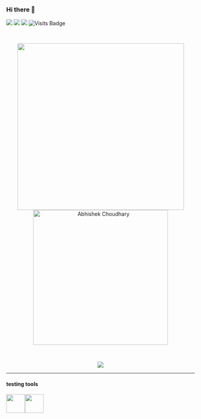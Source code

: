 ### Hi there 👋

[<img src="https://img.shields.io/badge/linkedin-%230077B5.svg?&style=for-the-badge&logo=linkedin&logoColor=white" />](https://www.linkedin.com/in/gopinaths2401/) [<img src = "https://img.shields.io/badge/instagram-%23E4405F.svg?&style=for-the-badge&logo=instagram&logoColor=white">](https://www.instagram.com/gopi.2401/) [<img src="https://img.shields.io/badge/gmail-%23EE0000.svg?&style=for-the-badge&logo=gmail&logoColor=white">](mailto:gopicoc2401@gmail.com) ![Visits Badge](https://badges.pufler.dev/visits/gopi2401/gopi2401?style=for-the-badge)
<!--
**gopi2401/gopi2401** is a ✨ _special_ ✨ repository because its `README.md` (this file) appears on your GitHub profile.

Here are some ideas to get you started:

- 🔭 I’m currently working on ...
- 🌱 I’m currently learning ...
- 👯 I’m looking to collaborate on ...
- 🤔 I’m looking for help with ...
- 💬 Ask me about ...
- 📫 How to reach me: ...
- 😄 Pronouns: ...
- ⚡ Fun fact: ...
-->

<br/>
<p align="center"> 
  <img src="https://github-readme-stats-sigma-five.vercel.app/api?username=gopi2401&show_icons=true&theme=tokyonight&count_private=true" width="445" />
  <img src="https://github-readme-stats-sigma-five.vercel.app/api/top-langs/?username=gopi2401&hide=TeX,OpenEdge%20ABL&layout=compact&show_icons=true&theme=tokyonight&count_private=true" alt="Abhishek Choudhary" width="360"/>
  


</p>
<br/>

<p align="center"> 
  <img src="https://github-readme-streak-stats.herokuapp.com/?user=gopi2401&theme=blue-green" />
</p>

<!-- <p align="center"> 
   <img src= "https://github-profile-trophy.vercel.app/?username=gopi2401&theme=onedark" />
</p> -->

---
#### testing tools
<!--![mocha logo](https://github.com/gopi2401/gopi2401/assets/117622182/d7c022a9-5dfa-4170-87ba-1a7764c31749)-->
[<img src="https://github.com/gopi2401/gopi2401/assets/117622182/d7c022a9-5dfa-4170-87ba-1a7764c31749" width="50" />](https://mochajs.org/)[<img src="https://avatars.githubusercontent.com/u/103283236?s=280&v=4" width="50" />](https://jestjs.io/)
